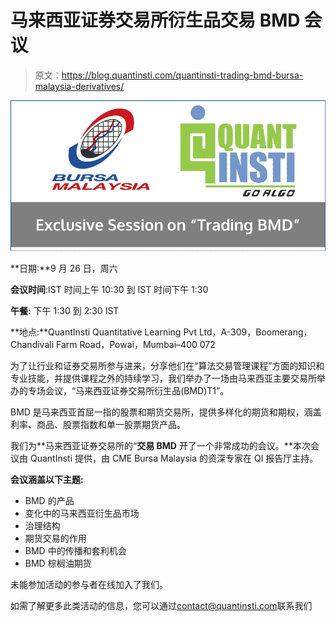 # 马来西亚证券交易所衍生品交易 BMD 会议

> 原文：<https://blog.quantinsti.com/quantinsti-trading-bmd-bursa-malaysia-derivatives/>

![Trading BMD](img/52cee5a625ba82280a80e6ed578a2845.png)

**日期:**9 月 26 日，周六

**会议时间**:IST 时间上午 10:30 到 IST 时间下午 1:30

**午餐:** 下午 1:30 到 2:30 IST

**地点:**QuantInsti Quantitative Learning Pvt Ltd，A-309，Boomerang，Chandivali Farm Road，Powai，Mumbai–400 072

为了让行业和证券交易所参与进来，分享他们在“算法交易管理课程”方面的知识和专业技能，并提供课程之外的持续学习，我们举办了一场由马来西亚主要交易所举办的专场会议，“马来西亚证券交易所衍生品(BMD)T1”。

BMD 是马来西亚首屈一指的股票和期货交易所，提供多样化的期货和期权，涵盖利率、商品、股票指数和单一股票期货产品。

我们为**马来西亚证券交易所的“**交易 BMD** 开了一个非常成功的会议。**本次会议由 QuantInsti 提供，由 CME Bursa Malaysia 的资深专家在 QI 报告厅主持。

**会议涵盖以下主题:**

*   BMD 的产品
*   变化中的马来西亚衍生品市场
*   治理结构
*   期货交易的作用
*   BMD 中的传播和套利机会
*   BMD 棕榈油期货

未能参加活动的参与者在线加入了我们。

如需了解更多此类活动的信息，您可以通过[contact@quantinsti.com](mailto:contact@quantinsti.com)联系我们